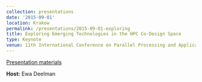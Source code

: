 ```yaml
---
collection: presentations
date: '2015-09-01'
location: Krakow
permalink: /presentations/2015-09-01-exploring
title: Exploring Emerging Technologies in the HPC Co-Design Space
type: Keynote
venue: 11th International Conference on Parallel Processing and Applications, Krakow
---
```


[Presentation materials](http://ppam.pl/program)


**Host:** Ewa Deelman